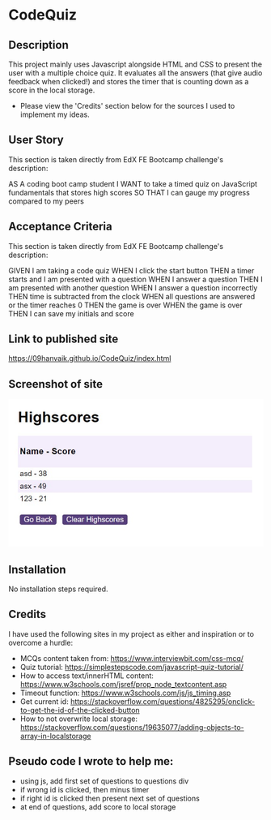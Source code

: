 # CodeQuiz

## Description
This project mainly uses Javascript alongside HTML and CSS to present the user with a multiple choice quiz. 
It evaluates all the answers (that give audio feedback when clicked!) and stores the timer that is counting down as a score in the local storage.

* Please view the 'Credits' section below for the sources I used to implement my ideas.

## User Story
This section is taken directly from EdX FE Bootcamp challenge's description:

AS A coding boot camp student
I WANT to take a timed quiz on JavaScript fundamentals that stores high scores
SO THAT I can gauge my progress compared to my peers


## Acceptance Criteria

This section is taken directly from EdX FE Bootcamp challenge's description:

GIVEN I am taking a code quiz
WHEN I click the start button
THEN a timer starts and I am presented with a question
WHEN I answer a question
THEN I am presented with another question
WHEN I answer a question incorrectly
THEN time is subtracted from the clock
WHEN all questions are answered or the timer reaches 0
THEN the game is over
WHEN the game is over
THEN I can save my initials and score

## Link to published site
https://09hanvaik.github.io/CodeQuiz/index.html

## Screenshot of site
![Screenshot of my site](quiz.jpg)

## Installation

No installation steps required.

## Credits

I have used the following sites in my project as either and inspiration or to overcome a hurdle:
* MCQs content taken from: https://www.interviewbit.com/css-mcq/
* Quiz tutorial: https://simplestepscode.com/javascript-quiz-tutorial/
* How to access text/innerHTML content: https://www.w3schools.com/jsref/prop_node_textcontent.asp
* Timeout function: https://www.w3schools.com/js/js_timing.asp
* Get current id: https://stackoverflow.com/questions/4825295/onclick-to-get-the-id-of-the-clicked-button
* How to not overwrite local storage: https://stackoverflow.com/questions/19635077/adding-objects-to-array-in-localstorage

## Pseudo code I wrote to help me:

* using js, add first set of questions to questions div
* if wrong id is clicked, then minus timer
* if right id is clicked then present next set of questions
* at end of questions, add score to local storage


